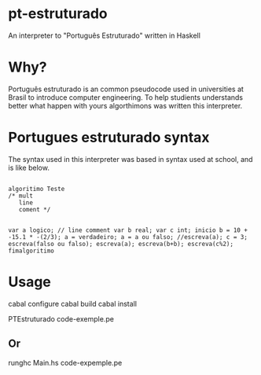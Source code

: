pt-estruturado
==============

An interpreter to "Português Estruturado" written in Haskell


Why?
====

Português estruturado is an common pseudocode used in universities at Brasil to introduce computer engineering.
To help studients understands better what happen with yours algorthimons was written this interpreter. 

Portugues estruturado syntax
============================

The syntax used in this interpreter was based in syntax used at school, and is like below.


<code>
algoritimo Teste
/* mult
   line
   coment */
   
  var a logico; // line comment 
  var b real;
  var c int;
inicio
  b = 10 + -15.1 * -(2/3); 
  a = verdadeiro;
  a = a ou falso;
  //escreva(a);
  c = 3;
  escreva(falso ou falso);
  escreva(a);
  escreva(b+b);
  escreva(c%2);
fimalgoritimo
</code>

Usage
=====

cabal configure
cabal build
cabal install 

PTEstruturado code-exemple.pe

Or
--

runghc Main.hs code-expemple.pe
